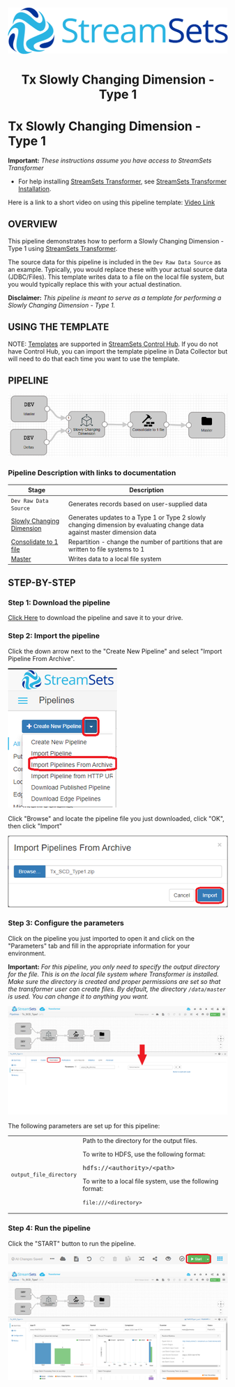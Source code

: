 ![StreamSets Logo](../../../../images/Full%20Color%20Transparent.png)

<h1><p align="center">Tx Slowly Changing Dimension - Type 1</p></h1>

# Tx Slowly Changing Dimension - Type 1

**Important:** *These instructions assume you have access to StreamSets Transformer*

- For help installing [StreamSets Transformer](https://streamsets.com/products/dataops-platform/transformer-etl/), see [StreamSets Transformer Installation](https://streamsets.com/documentation/transformer/latest/help/transformer/Installation/Installation-Title.html).

Here is a link to a short video on using this pipeline template: [Video Link](https://www.youtube.com/channel/UC_4K-__dngOCEmoZs7PVZAg)

## OVERVIEW

This pipeline demonstrates how to perform a Slowly Changing Dimension - Type 1 using [StreamSets Transformer](https://streamsets.com/products/dataops-platform/transformer-etl/).

The source data for this pipeline is included in the ```Dev Raw Data Source``` as an example.  Typically, you would replace these with your actual source data (JDBC/Files).  This template writes data to a file on the local file system, but you would typically replace this with your actual destination.

**Disclaimer:** *This pipeline is meant to serve as a template for performing a Slowly Changing Dimension - Type 1.*

## USING THE TEMPLATE

NOTE: [Templates](https://streamsets.com/documentation/controlhub/latest/help/controlhub/UserGuide/Pipelines/PipelineTemplates.html) are supported in [StreamSets Control Hub](https://streamsets.com/products/dataops-platform/control-hub/). If you do not have Control Hub, you can import the template pipeline in Data Collector but will need to do that each time you want to use the template.

## PIPELINE

![Pipeline](images/pipeline.png "Tx Slowly Changing Dimension - Type 1")

### Pipeline Description with links to documentation

Stage | Description
--- | ---
`Dev Raw Data Source` | Generates records based on user-supplied data
[Slowly Changing Dimension](https://streamsets.com/documentation/transformer/latest/help/transformer/Processors/SCDimension.html?contextID=concept_ixk_bbr_j3b) | Generates updates to a Type 1 or Type 2 slowly changing dimension by evaluating change data against master dimension data
[Consolidate to 1 file](https://streamsets.com/documentation/transformer/latest/help/transformer/Processors/Repartition.html?contextID=concept_cm5_lfg_wgb) | Repartition - change the number of partitions that are written to file systems to 1
[Master](https://streamsets.com/documentation/transformer/latest/help/transformer/Destinations/File-D.html?contextID=concept_akw_2r3_xgb) | Writes data to a local file system


## STEP-BY-STEP

### Step 1: Download the pipeline

[Click Here](./Tx_SCD_Type1.zip?raw=true) to download the pipeline and save it to your drive.

### Step 2: Import the pipeline

Click the down arrow next to the "Create New Pipeline" and select "Import Pipeline From Archive".

![Step 2](images/TxSCDType1_step2.png "Import the Pipeline")

Click "Browse" and locate the pipeline file you just downloaded, click "OK", then click "Import"

![Step 2a](images/TxSCDType1_step2a.png "Import the Pipeline")

### Step 3: Configure the parameters

Click on the pipeline you just imported to open it and click on the "Parameters" tab and fill in the appropriate information for your environment.

**Important:** *For this pipeline, you only need to specify the output directory for the file.  This is on the local file system where Transformer is installed.  Make sure the directory is created and proper permissions are set so that the transformer user can create files.  By default, the directory ```/data/master``` is used.  You can change it to anything you want.*

![Step 3](images/TxSCDType1_step3.png "Configure the parameters")

The following parameters are set up for this pipeline:
<table>
  <tr>
   <td><code>output_file_directory</code>
   </td>
   <td class="entry cellrowborder" headers="d31669e688 "><span class="ph" id="task_rcy_b4f_dhb__d67e2186">Path to the directory for
                                            the output files.</span>
                                        <p class="p">To write to HDFS, use the following
                                                format:</p>
<p class="p"><kbd class="ph userinput">hdfs://&lt;authority&gt;/&lt;path&gt;</kbd></p>
<p class="p">To
                                            write to a local file system, use the following
                                            format:</p>
<p class="p"><code class="ph codeph">file:///&lt;directory&gt;</code></p>
</td>
  </tr>
</table>

### Step 4: Run the pipeline

Click the "START" button to run the pipeline.

![Step 4](images/TxSCDType1_step4.png "Run the pipeline")

![Step 4a](images/TxSCDType1_step4a.png "Run the pipeline")